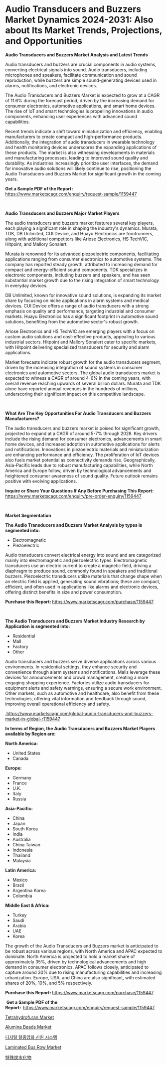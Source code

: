 <p><h1>Audio Transducers and Buzzers Market Dynamics 2024-2031: Also about Its Market Trends, Projections, and Opportunities</h1></p><p><strong>Audio Transducers and Buzzers Market Analysis and Latest Trends</strong></p>
<p><p>Audio transducers and buzzers are crucial components in audio systems, converting electrical signals into sound. Audio transducers, including microphones and speakers, facilitate communication and sound reproduction, while buzzers are simple sound-generating devices used in alarms, notifications, and electronic devices.</p><p>The Audio Transducers and Buzzers Market is expected to grow at a CAGR of 11.6% during the forecast period, driven by the increasing demand for consumer electronics, automotive applications, and smart home devices. The rise of IoT and smart technologies is propelling innovations in audio components, enhancing user experiences with advanced sound capabilities.</p><p>Recent trends indicate a shift toward miniaturization and efficiency, enabling manufacturers to create compact and high-performance products. Additionally, the integration of audio transducers in wearable technology and health monitoring devices underscores the expanding applications of these products. The market is also witnessing developments in materials and manufacturing processes, leading to improved sound quality and durability. As industries increasingly prioritize user interfaces, the demand for innovative audio solutions will likely continue to rise, positioning the Audio Transducers and Buzzers Market for significant growth in the coming years.</p></p>
<p><strong>Get a Sample PDF of the Report:&nbsp;</strong> <a href="https://www.marketscagr.com/enquiry/request-sample/1159447">https://www.marketscagr.com/enquiry/request-sample/1159447</a></p>
<p>&nbsp;</p>
<p><strong>Audio Transducers and Buzzers Major Market Players</strong></p>
<p><p>The audio transducers and buzzers market features several key players, each playing a significant role in shaping the industry's dynamics. Murata, TDK, DB Unlimited, CUI Device, and Huayu Electronics are frontrunners, along with additional competitors like Ariose Electronics, HS TechVIC, Hitpoint, and Mallory Sonalert.</p><p>Murata is renowned for its advanced piezoelectric components, facilitating applications ranging from consumer electronics to automotive systems. The company has reported steady growth, attributed to increasing demand for compact and energy-efficient sound components. TDK specializes in electronic components, including buzzers and speakers, and has seen substantial market growth due to the rising integration of smart technology in everyday devices.</p><p>DB Unlimited, known for innovative sound solutions, is expanding its market share by focusing on niche applications in alarm systems and medical devices. CUI Device offers a range of audio transducers with a strong emphasis on quality and performance, targeting industrial and consumer markets. Huayu Electronics has a significant footprint in automotive sound solutions, benefiting from the automotive sector's robust growth.</p><p>Ariose Electronics and HS TechVIC are emerging players with a focus on custom audio solutions and cost-effective products, appealing to various industrial sectors. Hitpoint and Mallory Sonalert cater to specific markets, with Hitpoint delivering specialized transducers for security and alarm applications.</p><p>Market forecasts indicate robust growth for the audio transducers segment, driven by the increasing integration of sound systems in consumer electronics and automotive sectors. The global audio transducers market is expected to witness a CAGR of around 4-6% in the coming years, with overall revenue reaching upwards of several billion dollars. Murata and TDK alone have reported annual revenues in the hundreds of millions, underscoring their significant impact on this competitive landscape.</p></p>
<p>&nbsp;</p>
<p><strong>What Are The Key Opportunities For Audio Transducers and Buzzers Manufacturers?</strong></p>
<p><p>The audio transducers and buzzers market is poised for significant growth, projected to expand at a CAGR of around 5-7% through 2028. Key drivers include the rising demand for consumer electronics, advancements in smart home devices, and increased adoption in automotive applications for alerts and notifications. Innovations in piezoelectric materials and miniaturization are enhancing performance and efficiency. The proliferation of IoT devices also fuels market potential as connectivity demands rise. Geographically, Asia-Pacific leads due to robust manufacturing capabilities, while North America and Europe follow, driven by technological advancements and heightened consumer awareness of sound quality. Future outlook remains positive with evolving applications.</p></p>
<p><strong>Inquire or Share Your Questions If Any Before Purchasing This Report:</strong> <a href="https://www.marketscagr.com/enquiry/pre-order-enquiry/1159447">https://www.marketscagr.com/enquiry/pre-order-enquiry/1159447</a></p>
<p>&nbsp;</p>
<p><strong>Market Segmentation</strong></p>
<p><strong>The Audio Transducers and Buzzers Market Analysis by types is segmented into:</strong></p>
<p><ul><li>Electromagnetic</li><li>Piezoelectric</li></ul></p>
<p><p>Audio transducers convert electrical energy into sound and are categorized mainly into electromagnetic and piezoelectric types. Electromagnetic transducers use an electric current to create a magnetic field, driving a diaphragm to produce sound, commonly found in speakers and traditional buzzers. Piezoelectric transducers utilize materials that change shape when an electric field is applied, generating sound vibrations; these are compact, efficient, and often used in applications like alarms and electronic devices, offering distinct benefits in size and power consumption.</p></p>
<p><strong>Purchase this Report:&nbsp;</strong><a href="https://www.marketscagr.com/purchase/1159447">https://www.marketscagr.com/purchase/1159447</a></p>
<p>&nbsp;</p>
<p><strong>The Audio Transducers and Buzzers Market Industry Research by Application is segmented into:</strong></p>
<p><ul><li>Residential</li><li>Mall</li><li>Factory</li><li>Other</li></ul></p>
<p><p>Audio transducers and buzzers serve diverse applications across various environments. In residential settings, they enhance security and convenience through alarm systems and notifications. Malls leverage these devices for announcements and crowd management, creating a more engaging shopping experience. Factories utilize audio transducers for equipment alerts and safety warnings, ensuring a secure work environment. Other markets, such as automotive and healthcare, also benefit from these technologies, offering vital information and feedback through sound, improving overall operational efficiency and safety.</p></p>
<p><a href="https://www.marketscagr.com/global-audio-transducers-and-buzzers-market-in-global-r1159447">&nbsp;https://www.marketscagr.com/global-audio-transducers-and-buzzers-market-in-global-r1159447</a></p>
<p><strong>In terms of Region, the Audio Transducers and Buzzers Market Players available by Region are:</strong></p>
<p>
    <p> <strong> North America: </strong>
        <ul>
            <li>United States</li>
            <li>Canada</li>
        </ul>
        </p> 
    <p> <strong> Europe: </strong>
        <ul>
            <li>Germany</li>
            <li>France</li>
            <li>U.K.</li>
            <li>Italy</li>
            <li>Russia</li>
        </ul>
        </p> 
    <p> <strong> Asia-Pacific: </strong>
        <ul>
            <li>China</li>
            <li>Japan</li>
            <li>South Korea</li>
            <li>India</li>
            <li>Australia</li>
            <li>China Taiwan</li>
            <li>Indonesia</li>
            <li>Thailand</li>
            <li>Malaysia</li>
        </ul>
        </p> 
    <p> <strong> Latin America: </strong>
        <ul>
            <li>Mexico</li>
            <li>Brazil</li>
            <li>Argentina Korea</li>
            <li>Colombia</li>
        </ul>
        </p> 
    <p> <strong> Middle East & Africa: </strong>
        <ul>
            <li>Turkey</li>
            <li>Saudi</li>
            <li>Arabia</li>
            <li>UAE</li>
            <li>Korea</li>
        </ul>
    </p>
    </p>
<p><p>The growth of the Audio Transducers and Buzzers market is anticipated to be robust across various regions, with North America and APAC expected to dominate. North America is projected to hold a market share of approximately 35%, driven by technological advancements and high demand in consumer electronics. APAC follows closely, anticipated to capture around 30% due to rising manufacturing capabilities and increasing urbanization. Europe, USA, and China are also significant, with estimated shares of 20%, 10%, and 5% respectively.</p></p>
<p><strong>Purchase this Report: </strong><a href="https://www.marketscagr.com/purchase/1159447">https://www.marketscagr.com/purchase/1159447</a></p>
<p>&nbsp;<strong>Get a Sample PDF of the Report:&nbsp;&nbsp;</strong><a href="https://www.marketscagr.com/enquiry/request-sample/1159447">https://www.marketscagr.com/enquiry/request-sample/1159447</a></p>
<p><strong></strong></p>
<p><p><a href="https://issuu.com/reportprime-2/docs/tetrahydrofuran-market-size-2030.pp_d3ac2c517eb87e">Tetrahydrofuran Market</a></p><p><a href="https://www.linkedin.com/pulse/evaluating-global-alumina-beads-market-trends-growth-opportunities-wml8f?trackingId=Oez%2BMPF%2FSDqAg97cuYP9bg%3D%3D">Alumina Beads Market</a></p><p><a href="https://medium.com/@alfonsokrtrtajcik8i9876/%EB%94%94%EC%A7%80%ED%84%B8-%ED%83%88%EC%A4%91%EC%95%99%ED%99%94-%EC%8B%A0%EC%9B%90-%EC%8B%9C%EC%8A%A4%ED%85%9C%EC%97%90-%ED%88%AC%EC%9E%90%ED%95%B4%EC%95%BC-%ED%95%98%EB%8A%94-%EC%9D%B4%EC%9C%A0%EB%8A%94-%EB%AC%B4%EC%97%87%EC%9D%B8%EA%B0%80%EC%9A%94-%EC%8B%9C%EC%9E%A5-%EB%8F%99%ED%96%A5-%EC%84%A0%EB%8F%84-%EC%8B%9C%EC%9E%A5-%EC%A0%9C%ED%92%88-%EB%B0%8F-%EC%A7%80%EC%97%AD-%EC%84%B1%EC%9E%A5-2024-2031-f4194fd33a3a">디지털 탈중앙화 신원 시스템</a></p><p><a href="https://github.com/joannesouthgate/Market-Research-Report-List-5/blob/main/laminated-bus-row-market.md">Laminated Bus Row Market</a></p><p><a href="https://medium.com/@kattiehuels/specialty-carbohydrate-market-%E3%81%AE%E3%82%B0%E3%83%AD%E3%83%BC%E3%83%90%E3%83%AB%E5%B8%82%E5%A0%B4%E6%A6%82%E8%A6%81%E3%81%AF-%E4%B8%96%E7%95%8C%E3%81%8A%E3%82%88%E3%81%B3%E4%B8%BB%E8%A6%81%E5%B8%82%E5%A0%B4%E3%81%AB%E3%81%8A%E3%81%91%E3%82%8B%E6%A5%AD%E7%95%8C%E3%81%AB%E5%BD%B1%E9%9F%BF%E3%82%92%E4%B8%8E%E3%81%88%E3%82%8B%E4%B8%BB%E8%A6%81%E3%81%AA%E3%83%88%E3%83%AC%E3%83%B3%E3%83%89%E3%81%AB%E3%81%A4%E3%81%84%E3%81%A6-%E7%8B%AC%E8%87%AA%E3%81%AE%E8%A6%96%E7%82%B9%E3%82%92%E6%8F%90%E4%BE%9B%E3%81%97%E3%81%BE%E3%81%99-ee2923317648">特殊炭水化物</a></p></p>
